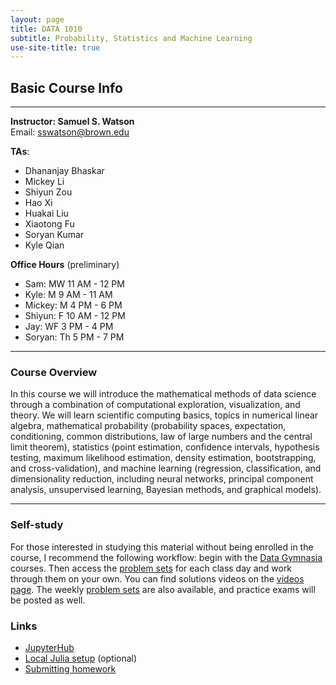 ```yaml
---
layout: page
title: DATA 1010
subtitle: Probability, Statistics and Machine Learning
use-site-title: true
---
```


## Basic Course Info  

---

**Instructor: Samuel S. Watson**  
Email: sswatson@brown.edu

**TAs**: 

* Dhananjay Bhaskar
* Mickey Li
* Shiyun Zou
* Hao Xi
* Huakai Liu
* Xiaotong Fu
* Soryan Kumar
* Kyle Qian

**Office Hours** (preliminary)

* Sam: MW 11 AM - 12 PM
* Kyle: M 9 AM - 11 AM
* Mickey: M 4 PM - 6 PM
* Shiyun: F 10 AM - 12 PM
* Jay: WF 3 PM - 4 PM
* Soryan: Th 5 PM - 7 PM

---

### Course Overview

In this course we will introduce the mathematical methods of data science through a combination of computational exploration, visualization, and theory. We will learn scientific computing basics, topics in numerical linear algebra, mathematical probability (probability spaces, expectation, conditioning, common distributions, law of large numbers and the central limit theorem), statistics (point estimation, confidence intervals, hypothesis testing, maximum likelihood estimation, density estimation, bootstrapping, and cross-validation), and machine learning (regression, classification, and dimensionality reduction, including neural networks, principal component analysis, unsupervised learning, Bayesian methods, and graphical models).

---

### Self-study

For those interested in studying this material without being enrolled in the course, I recommend the following workflow: begin with the [Data Gymnasia](https://mathigon.org/data-gymnasia) courses. Then access the [problem sets](https://github.com/data1010-problem-sets) for each class day and work through them on your own. You can find solutions videos on the [videos page](https://data1010.github.io/videos/). The weekly [problem sets](https://github.com/data1010-problem-sets) are also available, and practice exams will be posted as well.

### Links

* [JupyterHub](jupyterhub)
* [Local Julia setup](setup) (optional)
* [Submitting homework](hwsubmit)
